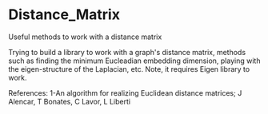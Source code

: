 # Distance_Matrix
Useful methods to work with a distance matrix   

Trying to build a library to work with a graph's distance matrix, methods such as finding the minimum Eucleadian embedding dimension, playing with the eigen-structure of the Laplacian, etc. Note, it requires Eigen library to work.

References:
1-An algorithm for realizing Euclidean distance matrices; J Alencar, T Bonates, C Lavor, L Liberti

